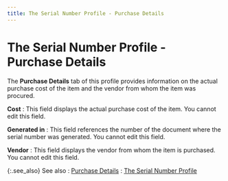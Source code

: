 ```yaml
---
title: The Serial Number Profile - Purchase Details
---
```


# The Serial Number Profile - Purchase Details


The **Purchase Details** tab of  this profile provides information on the actual purchase cost of the item  and the vendor from whom the item was procured.


**Cost**
: This field displays the actual purchase cost of  the item. You cannot edit this field.


**Generated in**
: This field references the number of the document  where the serial number was generated. You cannot edit this field.


**Vendor**
: This field displays the vendor from whom the item  is purchased. You cannot edit this field.


{:.see_also}
See also
: [Purchase Details]({{site.wm_baseurl}}/serial-num-trk/serial-number-details/purchase_details.html)
: [The Serial  Number Profile]({{site.wm_baseurl}}/serial-num-trk/serial-number-details/the-serial-number-profile/the_serial_number_profile_1.html)
